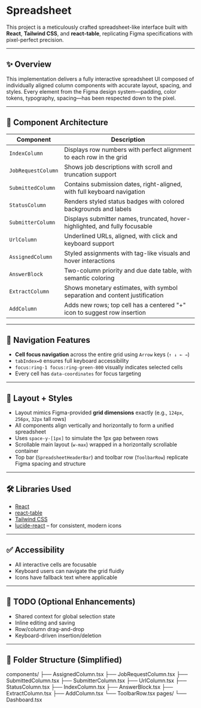 # Spreadsheet

This project is a meticulously crafted spreadsheet-like interface built with **React**, **Tailwind CSS**, and **react-table**, replicating Figma specifications with pixel-perfect precision.

---

## ✨ Overview

This implementation delivers a fully interactive spreadsheet UI composed of individually aligned column components with accurate layout, spacing, and styles. Every element from the Figma design system—padding, color tokens, typography, spacing—has been respected down to the pixel.

---

## 🧱 Component Architecture

| Component         | Description                                                                 |
|-------------------|-----------------------------------------------------------------------------|
| `IndexColumn`     | Displays row numbers with perfect alignment to each row in the grid         |
| `JobRequestColumn`| Shows job descriptions with scroll and truncation support                   |
| `SubmittedColumn` | Contains submission dates, right-aligned, with full keyboard navigation     |
| `StatusColumn`    | Renders styled status badges with colored backgrounds and labels            |
| `SubmitterColumn` | Displays submitter names, truncated, hover-highlighted, and fully focusable |
| `UrlColumn`       | Underlined URLs, aligned, with click and keyboard support                   |
| `AssignedColumn`  | Styled assignments with tag-like visuals and hover interactions             |
| `AnswerBlock`     | Two-column priority and due date table, with semantic coloring              |
| `ExtractColumn`   | Shows monetary estimates, with symbol separation and content justification  |
| `AddColumn`       | Adds new rows; top cell has a centered "+" icon to suggest row insertion    |

---

## 🧭 Navigation Features

- **Cell focus navigation** across the entire grid using `Arrow` keys (`↑ ↓ ← →`)
- `tabIndex=0` ensures full keyboard accessibility
- `focus:ring-1 focus:ring-green-800` visually indicates selected cells
- Every cell has `data-coordinates` for focus targeting

---

## 🧩 Layout + Styles

- Layout mimics Figma-provided **grid dimensions** exactly (e.g., `124px`, `256px`, `32px` tall rows)
- All components align vertically and horizontally to form a unified spreadsheet
- Uses `space-y-[1px]` to simulate the 1px gap between rows
- Scrollable main layout (`w-max`) wrapped in a horizontally scrollable container
- Top bar (`SpreadsheetHeaderBar`) and toolbar row (`ToolbarRow`) replicate Figma spacing and structure

---

## 🛠️ Libraries Used

- [React](https://reactjs.org/)
- [react-table](https://tanstack.com/table/v8)
- [Tailwind CSS](https://tailwindcss.com/)
- [lucide-react](https://lucide.dev/icons) – for consistent, modern icons

---

## ✅ Accessibility

- All interactive cells are focusable
- Keyboard users can navigate the grid fluidly
- Icons have fallback text where applicable

---

## 🚧 TODO (Optional Enhancements)

- Shared context for global selection state
- Inline editing and saving
- Row/column drag-and-drop
- Keyboard-driven insertion/deletion

---

## 📁 Folder Structure (Simplified)

components/
├── AssignedColumn.tsx
├── JobRequestColumn.tsx
├── SubmittedColumn.tsx
├── SubmitterColumn.tsx
├── UrlColumn.tsx
├── StatusColumn.tsx
├── IndexColumn.tsx
├── AnswerBlock.tsx
├── ExtractColumn.tsx
├── AddColumn.tsx
└── ToolbarRow.tsx
pages/
└── Dashboard.tsx
